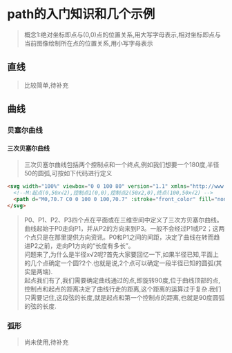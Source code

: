 # path的入门知识和几个示例
> 概念1:绝对坐标即点与(0,0)点的位置关系,用大写字母表示,相对坐标即点与当前图像绘制所在点的位置关系,用小写字母表示
## 直线
> 比较简单,待补充
## 曲线
### 贝塞尔曲线
#### 三次贝塞尔曲线
> 三次贝塞尔曲线包括两个控制点和一个终点,例如我们想要一个180度,半径50的圆弧,可按如下代码进行定义
```html
<svg width="100%" viewbox="0 0 100 80" version="1.1" xmlns="http://www.w3.org/2000/svg">
  <!--M:起点(0,50x√2),控制点1(0,0),控制点2(50x2,0),终点(100,50x√2) -->
  <path d="M0,70.7 C0 0 100 0 100,70.7" :stroke="front_color" fill="none" style="stroke-width:1px"/>
</svg>
```
> P0、P1、P2、P3四个点在平面或在三维空间中定义了三次方贝塞尔曲线。曲线起始于P0走向P1，并从P2的方向来到P3。一般不会经过P1或P2；这两个点只是在那里提供方向资讯。P0和P1之间的间距，决定了曲线在转而趋进P2之前，走向P1方向的“长度有多长”。  
> 问题来了,为什么是半径x√2呢?首先大家要回忆一下,如果半径已知,平面上的几个点确定一个圆?2个.也就是说,2个点可以确定一段半径已知的圆弧(其实是两端).  
> 起点我们有了,我们需要确定曲线通过的点,即旋转90度,位于曲线顶部的点,控制点和起点的距离决定了曲线行走的距离,这个距离的运算过于复杂.我们只需要记住,这段弦的长度,就是起点和第一个控制点的距离,也就是90度圆弧的弦的长度.
### 弧形
> 尚未使用,待补充
